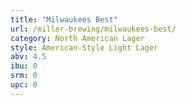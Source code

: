 ```yaml
---
title: "Milwaukees Best"
url: /miller-brewing/milwaukees-best/
category: North American Lager
style: American-Style Light Lager
abv: 4.5
ibu: 0
srm: 0
upc: 0
---
```


